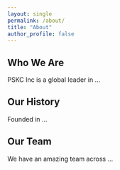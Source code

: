 ```yaml
---
layout: single
permalink: /about/
title: "About"
author_profile: false
---
```

## Who We Are
PSKC Inc is a global leader in ...

## Our History
Founded in ...

## Our Team
We have an amazing team across ...
